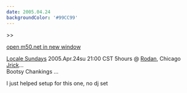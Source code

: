 ```yaml
---
date: 2005.04.24
backgroundColor: '#99CC99'
---
```


\>>

[open m50.net in new window](http://m50.net/)

[Locale Sundays](http://www.localeevents.com/) 2005.Apr.24su 21:00 CST 5hours @ [Rodan](http://www.rodan.ws/), Chicago  
[Jrick](http://www.jrick.com/)...  
Bootsy Chankings ...  


I just helped setup for this one, no dj set